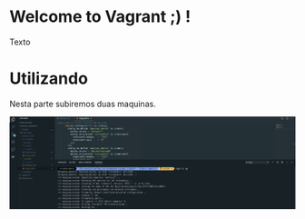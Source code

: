 # Welcome to Vagrant ;) !

Texto

# Utilizando

Nesta parte subiremos duas maquinas.

![](.images/img2.png)
